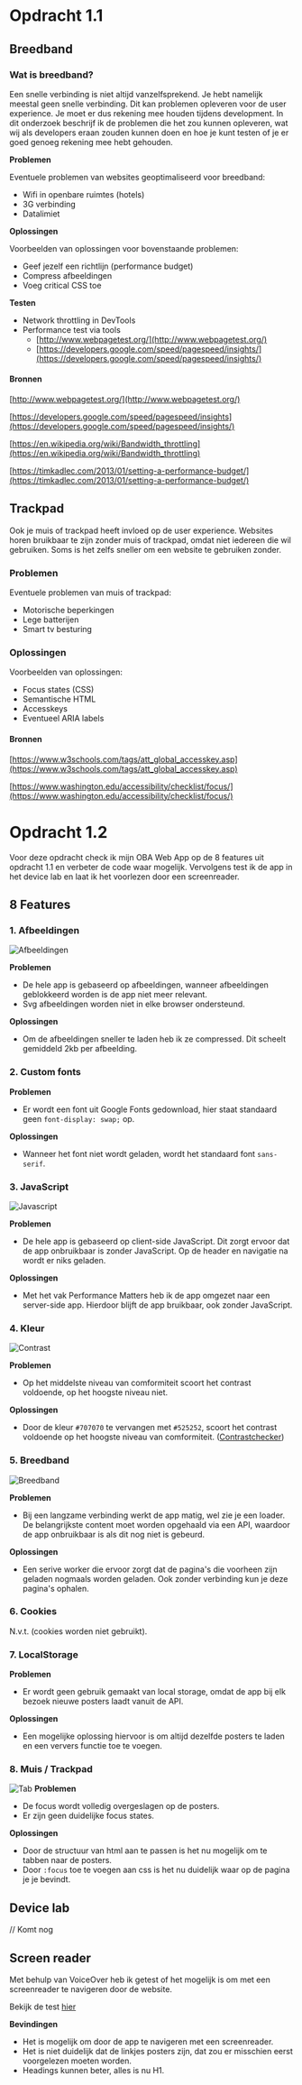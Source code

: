 # Opdracht 1.1

## Breedband

### Wat is breedband?
Een snelle verbinding is niet altijd vanzelfsprekend. Je hebt namelijk meestal geen snelle verbinding. Dit kan problemen opleveren voor de user experience. Je moet er dus rekening mee houden tijdens development. In dit onderzoek beschrijf ik de problemen die het zou kunnen opleveren, wat wij als developers eraan zouden kunnen doen en hoe je kunt testen of je er goed genoeg rekening mee hebt gehouden.

**Problemen**

Eventuele problemen van websites geoptimaliseerd voor breedband:
- Wifi in openbare ruimtes (hotels)
- 3G verbinding
- Datalimiet

**Oplossingen**

Voorbeelden van oplossingen voor bovenstaande problemen:
- Geef jezelf een richtlijn (performance budget)
- Compress afbeeldingen
- Voeg critical CSS toe

**Testen**
- Network throttling in DevTools
- Performance test via tools
	- [http://www.webpagetest.org/](http://www.webpagetest.org/)
	- [https://developers.google.com/speed/pagespeed/insights/](https://developers.google.com/speed/pagespeed/insights/)

#### Bronnen

[http://www.webpagetest.org/](http://www.webpagetest.org/)

[https://developers.google.com/speed/pagespeed/insights](https://developers.google.com/speed/pagespeed/insights/)

[https://en.wikipedia.org/wiki/Bandwidth_throttling](https://en.wikipedia.org/wiki/Bandwidth_throttling)

[https://timkadlec.com/2013/01/setting-a-performance-budget/](https://timkadlec.com/2013/01/setting-a-performance-budget/)


## Trackpad

Ook je muis of trackpad heeft invloed op de user experience. Websites horen bruikbaar te zijn zonder muis of trackpad, omdat niet iedereen die wil gebruiken. Soms is het zelfs sneller om een website te gebruiken zonder.

### Problemen

Eventuele problemen van muis of trackpad:
- Motorische beperkingen
- Lege batterijen 
- Smart tv besturing

### Oplossingen

Voorbeelden van oplossingen:
- Focus states (CSS)
- Semantische HTML
- Accesskeys
- Eventueel ARIA labels

#### Bronnen

[https://www.w3schools.com/tags/att_global_accesskey.asp](https://www.w3schools.com/tags/att_global_accesskey.asp)

[https://www.washington.edu/accessibility/checklist/focus/](https://www.washington.edu/accessibility/checklist/focus/)

# Opdracht 1.2
Voor deze opdracht check ik mijn OBA Web App op de 8 features uit opdracht 1.1 en verbeter de code waar mogelijk. Vervolgens test ik de app in het device lab en laat ik het voorlezen door een screenreader. 

## 8 Features

### 1. Afbeeldingen
![Afbeeldingen](images/afbeeldingen.png)

**Problemen**
- De hele app is gebaseerd op afbeeldingen, wanneer afbeeldingen geblokkeerd worden is de app niet meer relevant.
- Svg afbeeldingen worden niet in elke browser ondersteund.

**Oplossingen**
- Om de afbeeldingen sneller te laden heb ik ze compressed. Dit scheelt gemiddeld 2kb per afbeelding.


### 2. Custom fonts

**Problemen**
- Er wordt een font uit Google Fonts gedownload, hier staat standaard geen `font-display: swap;` op.

**Oplossingen**
- Wanneer het font niet wordt geladen, wordt het standaard font `sans-serif`.

### 3. JavaScript
![Javascript](images/javascript.gif)


**Problemen**
- De hele app is gebaseerd op client-side JavaScript. Dit zorgt ervoor dat de app onbruikbaar is zonder JavaScript. Op de header en navigatie na wordt er niks geladen.

**Oplossingen**
- Met het vak Performance Matters heb ik de app omgezet naar een server-side app. Hierdoor blijft de app bruikbaar, ook zonder JavaScript.

### 4. Kleur
![Contrast](images/contrast.gif)

**Problemen**
- Op het middelste niveau van comformiteit scoort het contrast voldoende, op het hoogste niveau niet.

**Oplossingen**
- Door de kleur `#707070` te vervangen met `#525252`, scoort het contrast voldoende op het hoogste niveau van comformiteit. ([Contrastchecker](https://webaim.org/resources/contrastchecker/))


### 5. Breedband
![Breedband](images/breedband.gif)

**Problemen**
- Bij een langzame verbinding werkt de app matig, wel zie je een loader. De belangrijkste content moet worden opgehaald via een API, waardoor de app onbruikbaar is als dit nog niet is gebeurd.

**Oplossingen**
- Een serive worker die ervoor zorgt dat de pagina's die voorheen zijn geladen nogmaals worden geladen. Ook zonder verbinding kun je deze pagina's ophalen.

### 6. Cookies
N.v.t. (cookies worden niet gebruikt).


### 7. LocalStorage
**Problemen**
- Er wordt geen gebruik gemaakt van local storage, omdat de app bij elk bezoek nieuwe posters laadt vanuit de API.

**Oplossingen**
- Een mogelijke oplossing hiervoor is om altijd dezelfde posters te laden en een ververs functie toe te voegen.

### 8. Muis / Trackpad
![Tab](images/tab.gif)
**Problemen**
- De focus wordt volledig overgeslagen op de posters.
- Er zijn geen duidelijke focus states.

**Oplossingen**
- Door de structuur van html aan te passen is het nu mogelijk om te tabben naar de posters.
- Door `:focus` toe te voegen aan css is het nu duidelijk waar op de pagina je je bevindt.

## Device lab
// Komt nog


## Screen reader

Met behulp van VoiceOver heb ik getest of het mogelijk is om met een screenreader te navigeren door de website.

Bekijk de test [hier](https://photos.app.goo.gl/VlyDNNzTY3HU2siE3)

**Bevindingen**
- Het is mogelijk om door de app te navigeren met een screenreader.
- Het is niet duidelijk dat de linkjes posters zijn, dat zou er misschien eerst voorgelezen moeten worden.
- Headings kunnen beter, alles is nu H1.